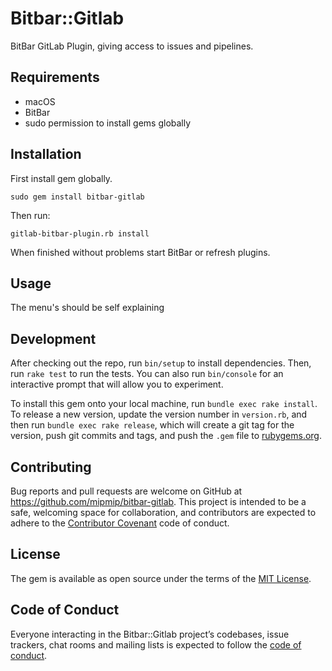 # Bitbar::Gitlab

BitBar GitLab Plugin, giving access to issues and pipelines.

## Requirements

- macOS
- BitBar
- sudo permission to install gems globally

## Installation

First install gem globally.

```
sudo gem install bitbar-gitlab
```

Then run:

```
gitlab-bitbar-plugin.rb install
```

When finished without problems start BitBar or refresh plugins.

## Usage

The menu's should be self explaining



## Development

After checking out the repo, run `bin/setup` to install dependencies. Then, run `rake test` to run the tests. You can also run `bin/console` for an interactive prompt that will allow you to experiment.

To install this gem onto your local machine, run `bundle exec rake install`. To release a new version, update the version number in `version.rb`, and then run `bundle exec rake release`, which will create a git tag for the version, push git commits and tags, and push the `.gem` file to [rubygems.org](https://rubygems.org).

## Contributing

Bug reports and pull requests are welcome on GitHub at https://github.com/mipmip/bitbar-gitlab. This project is intended to be a safe, welcoming space for collaboration, and contributors are expected to adhere to the [Contributor Covenant](http://contributor-covenant.org) code of conduct.

## License

The gem is available as open source under the terms of the [MIT License](https://opensource.org/licenses/MIT).

## Code of Conduct

Everyone interacting in the Bitbar::Gitlab project’s codebases, issue trackers, chat rooms and mailing lists is expected to follow the [code of conduct](https://github.com/[USERNAME]/bitbar-gitlab/blob/master/CODE_OF_CONDUCT.md).
